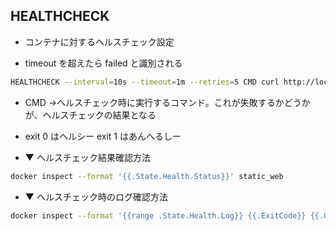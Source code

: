 ## HEALTHCHECK
* コンテナに対するヘルスチェック設定


* timeout を超えたら failed と識別される



```sh
HEALTHCHECK --interval=10s --timeout=1m --retries=5 CMD curl http://localhost || exit 1
```

* CMD  →ヘルスチェック時に実行するコマンド。これが失敗するかどうかが、ヘルスチェックの結果となる


* exit 0 はヘルシー exit 1 はあんへるしー




* ▼ ヘルスチェック結果確認方法
```sh
docker inspect --format '{{.State.Health.Status}}' static_web
```

* ▼ ヘルスチェック時のログ確認方法
```sh
docker inspect --format '{{range .State.Health.Log}} {{.ExitCode}} {{.Output}} {{end}}' static
```
